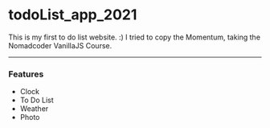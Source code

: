 # todoList_app_2021
This is my first to do list website. :)
I tried to copy the Momentum, taking the Nomadcoder VanillaJS Course.

--------
### Features
+ Clock
+ To Do List
+ Weather
+ Photo
